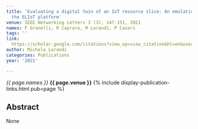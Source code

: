 ```yaml
---
title: 'Evaluating a digital twin of an IoT resource slice: An emulation study using
  the ELIoT platform'
venue: IEEE Networking Letters 3 (3), 147-151, 2021
names: F Granelli, R Capraro, M Lorandi, P Casari
tags: ''
link: 
  https://scholar.google.com/citations?view_op=view_citation&hl=en&user=USpEfyQAAAAJ&pagesize=5&sortby=pubdate&citation_for_view=USpEfyQAAAAJ:d1gkVwhDpl0C
author: Michela Lorandi
categories: Publications
year: '2021'

---
```


*{{ page.names }}*
**{{ page.venue }}**
{% include display-publication-links.html pub=page %}
## Abstract

None